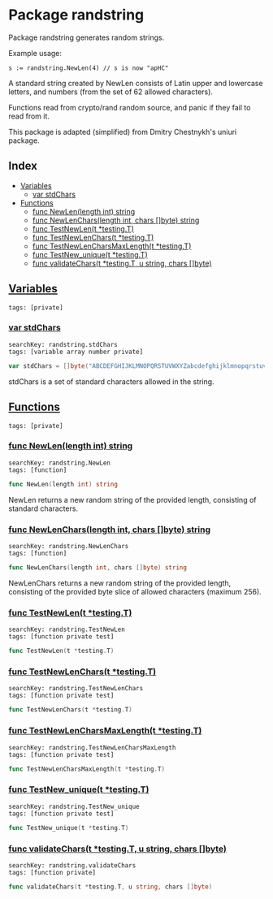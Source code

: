 # Package randstring

Package randstring generates random strings. 

Example usage: 

```
s := randstring.NewLen(4) // s is now "apHC"

```
A standard string created by NewLen consists of Latin upper and lowercase letters, and numbers (from the set of 62 allowed characters). 

Functions read from crypto/rand random source, and panic if they fail to read from it. 

This package is adapted (simplified) from Dmitry Chestnykh's uniuri package. 

## Index

* [Variables](#var)
    * [var stdChars](#stdChars)
* [Functions](#func)
    * [func NewLen(length int) string](#NewLen)
    * [func NewLenChars(length int, chars []byte) string](#NewLenChars)
    * [func TestNewLen(t *testing.T)](#TestNewLen)
    * [func TestNewLenChars(t *testing.T)](#TestNewLenChars)
    * [func TestNewLenCharsMaxLength(t *testing.T)](#TestNewLenCharsMaxLength)
    * [func TestNew_unique(t *testing.T)](#TestNew_unique)
    * [func validateChars(t *testing.T, u string, chars []byte)](#validateChars)


## <a id="var" href="#var">Variables</a>

```
tags: [private]
```

### <a id="stdChars" href="#stdChars">var stdChars</a>

```
searchKey: randstring.stdChars
tags: [variable array number private]
```

```Go
var stdChars = []byte("ABCDEFGHIJKLMNOPQRSTUVWXYZabcdefghijklmnopqrstuvwxyz0123456789")
```

stdChars is a set of standard characters allowed in the string. 

## <a id="func" href="#func">Functions</a>

```
tags: [private]
```

### <a id="NewLen" href="#NewLen">func NewLen(length int) string</a>

```
searchKey: randstring.NewLen
tags: [function]
```

```Go
func NewLen(length int) string
```

NewLen returns a new random string of the provided length, consisting of standard characters. 

### <a id="NewLenChars" href="#NewLenChars">func NewLenChars(length int, chars []byte) string</a>

```
searchKey: randstring.NewLenChars
tags: [function]
```

```Go
func NewLenChars(length int, chars []byte) string
```

NewLenChars returns a new random string of the provided length, consisting of the provided byte slice of allowed characters (maximum 256). 

### <a id="TestNewLen" href="#TestNewLen">func TestNewLen(t *testing.T)</a>

```
searchKey: randstring.TestNewLen
tags: [function private test]
```

```Go
func TestNewLen(t *testing.T)
```

### <a id="TestNewLenChars" href="#TestNewLenChars">func TestNewLenChars(t *testing.T)</a>

```
searchKey: randstring.TestNewLenChars
tags: [function private test]
```

```Go
func TestNewLenChars(t *testing.T)
```

### <a id="TestNewLenCharsMaxLength" href="#TestNewLenCharsMaxLength">func TestNewLenCharsMaxLength(t *testing.T)</a>

```
searchKey: randstring.TestNewLenCharsMaxLength
tags: [function private test]
```

```Go
func TestNewLenCharsMaxLength(t *testing.T)
```

### <a id="TestNew_unique" href="#TestNew_unique">func TestNew_unique(t *testing.T)</a>

```
searchKey: randstring.TestNew_unique
tags: [function private test]
```

```Go
func TestNew_unique(t *testing.T)
```

### <a id="validateChars" href="#validateChars">func validateChars(t *testing.T, u string, chars []byte)</a>

```
searchKey: randstring.validateChars
tags: [function private]
```

```Go
func validateChars(t *testing.T, u string, chars []byte)
```

